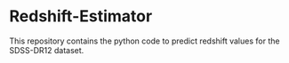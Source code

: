 # Redshift-Estimator

This repository contains the python code to predict redshift values for the SDSS-DR12 dataset.
